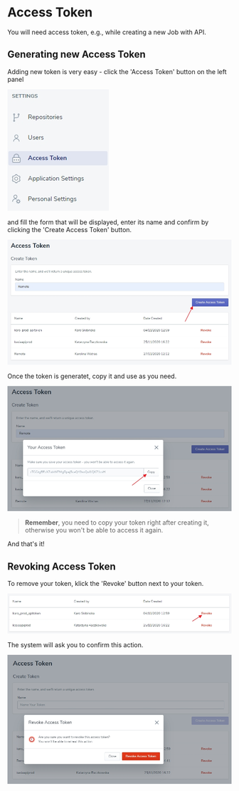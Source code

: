 # Access Token

You will need access token, e.g., while creating a new Job with API. 


## Generating new Access Token
Adding new token is very easy - click the 'Access Token' button on the left panel 

![at](../../../assets/images/AccessToken.jpg)

and fill the form that will be displayed, enter its name and confirm by clicking the 'Create Access Token' button.

![create](../../../assets/images/AccessTokenCreate.jpg)

Once the token is generatet, copy it and use as you need. 

![copy](../../../assets/images/AccessTokencopy.jpg)

<!-- theme: warning -->
>**Remember**, you need to copy your token right after creating it, otherwise you won't be able to access it again. 

And that's it!

## Revoking Access Token

To remove your token, klick the 'Revoke' button next to your token.

![revoke](../../../assets/images/AccessTokenRevoke1.jpg)

The system will ask you to confirm this action.

![r1](../../../assets/images/AccessTokenRevoke.jpg)